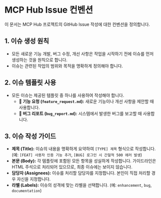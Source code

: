 # MCP Hub Issue 컨벤션

이 문서는 MCP Hub 프로젝트의 GitHub Issue 작성에 대한 컨벤션을 정의합니다.

## 1. 이슈 생성 원칙

- 모든 새로운 기능 개발, 버그 수정, 개선 사항은 작업을 시작하기 전에 이슈를 먼저 생성하는 것을 원칙으로 합니다.
- 이슈는 관련된 작업의 범위와 목적을 명확하게 정의해야 합니다.

## 2. 이슈 템플릿 사용

- 모든 이슈는 제공된 템플릿 중 하나를 사용하여 작성해야 합니다.
  - **🚀 기능 요청 (`feature_request.md`):** 새로운 기능이나 개선 사항을 제안할 때 사용합니다.
  - **🐛 버그 리포트 (`bug_report.md`):** 시스템에서 발생한 버그를 보고할 때 사용합니다.

## 3. 이슈 작성 가이드

- **제목 (Title):** 이슈의 내용을 명확하게 요약하여 `[TYPE] 제목` 형식으로 작성합니다. (예: `[FEAT] 사용자 인증 기능 추가`, `[BUG] 로그인 시 간헐적 500 에러 발생`)
- **본문 (Body):** 각 템플릿에 포함된 모든 항목을 성실하게 작성합니다. 가이드라인은 HTML 주석으로 처리되어 있으므로, 최종 이슈에는 보이지 않습니다.
- **담당자 (Assignees):** 이슈를 처리할 담당자를 지정합니다. 본인이 직접 처리할 경우 자신을 지정합니다.
- **라벨 (Labels):** 이슈의 성격에 맞는 라벨을 선택합니다. (예: `enhancement`, `bug`, `documentation`)
